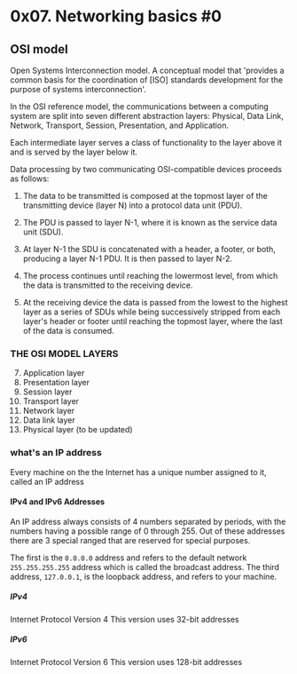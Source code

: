 # 0x07. Networking basics #0
## OSI model
Open Systems Interconnection model.
A conceptual model that 'provides a common basis for the 
coordination of [ISO] standards development for the 
purpose of systems interconnection'.

In the OSI reference model, the communications between a 
computing system are split into seven different 
abstraction layers: Physical, Data Link, Network, 
Transport, Session, Presentation, and Application.

Each intermediate layer serves a class of functionality 
to the layer above it and is served by the layer below it.

Data processing by two communicating OSI-compatible devices proceeds as follows:
1. The data to be transmitted is composed at the topmost 
layer of the transmitting device (layer N) into a protocol 
data unit (PDU).

2. The PDU is passed to layer N-1, where it is known as the 
service data unit (SDU).

3. At layer N-1 the SDU is concatenated with a header, a 
footer, or both, producing a layer N-1 PDU. It is then passed 
to layer N-2.

4. The process continues until reaching the lowermost level, from which the data is transmitted to the receiving device.

5. At the receiving device the data is passed from the lowest 
to the highest layer as a series of SDUs while being 
successively stripped from each layer's header or footer 
until reaching the topmost layer, where the last of the data 
is consumed.

### THE OSI MODEL LAYERS
7. Application layer 
6. Presentation layer
5. Session layer
4. Transport layer
3. Network layer
2. Data link layer
1. Physical layer
(to be updated)

### what's an IP address
Every machine on the the Internet has a unique number assigned to it, called an IP address

#### IPv4 and IPv6 Addresses
An IP address always consists of 4 numbers separated by 
periods, with the numbers having a possible range of 0 
through 255.
Out of these addresses there are 3 special ranged that are 
reserved for special purposes.

The first is the ```0.0.0.0``` address and refers to the default 
network 
```255.255.255.255``` address which is called the broadcast address.
The third address, ```127.0.0.1```, is the loopback address, and refers to your machine. 

##### IPv4 
Internet Protocol Version 4
This version uses 32-bit addresses

##### IPv6 
Internet Protocol Version 6
This version uses 128-bit addresses
